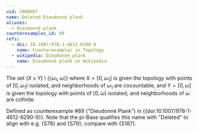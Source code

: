 ```yaml
---
uid: S000087
name: Deleted Dieudonné plank
aliases:
  - Dieudonné plank
counterexamples_id: 89
refs:
  - doi: 10.1007/978-1-4612-6290-9 
    name: Counterexamples in Topology
  - wikipedia: Dieudonné_plank
    name: Dieudonné plank on Wikipedia
---
```

The set $(X\times Y)\setminus\{\langle\omega_1,\omega\rangle\}$ 
where $X=[0,\omega_1]$ is given the topology with points of $[0,\omega_1)$
isolated, and neighborhoods of $\omega_1$ are cocountable,
and $Y=[0,\omega]$ is given the topology with points of $[0,\omega)$
isolated, and neighborhoods of $\omega$ are cofinite.

Defined as counterexample #89 ("Dieudonné Plank")
in {{doi:10.1007/978-1-4612-6290-9}}. Note that the pi-Base qualifies this name with
"Deleted" to align with e.g. {S78} and {S79}; compare with {S187}.
